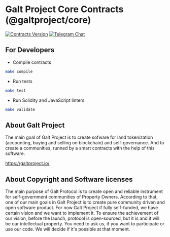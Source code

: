 # Galt Project Core Contracts (@galtproject/core)


[![Contracts Version](https://img.shields.io/badge/version-0.12.0-orange.svg)](https://github.com/galtproject/galtproject-core)
[![Telegram Chat](https://img.shields.io/badge/telegram-chat-blue.svg)](https://t.me/galtproject)


## For Developers

* Compile contracts

```sh
make compile
```

* Run tests

```sh
make test
```

* Run Solidity and JavaScript linters

```sh
make validate
```

## About Galt Project
The main goal of Galt Project is to create sofware for land tokenization (accounting, buying and selling on blockchain) and self-governance. And to create a communities, runned by a smart contracts with the help of this software.

https://galtproject.io/

## About Copyright and Software licenses
The main purpose of Galt Protocol is to create open and reliable instrument for self-government communities of Property Owners. According to that, one of our main goals in Galt Project is to create pure community driven and open software product. For now Galt Project if fully self-funded, we have certain vision and we want to implement it. To ensure the achievement of our vision, before the launch, protocol is open-sourced, but it is and it will be our intellectual property. You need to ask us, if you want to participate or use our code. We will decide if it's possible at that moment.
